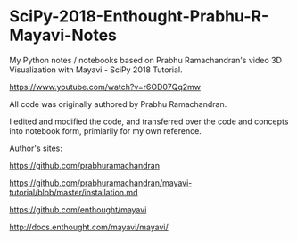 # SciPy-2018-Enthought-Prabhu-R-Mayavi-Notes

My Python notes / notebooks based on Prabhu Ramachandran's video 3D Visualization with Mayavi - SciPy 2018 Tutorial.

https://www.youtube.com/watch?v=r6OD07Qq2mw

All code was originally authored by Prabhu Ramachandran.

I edited and modified the code, and transferred over the code and concepts into notebook form, primiarily for my own reference.

Author's sites:

https://github.com/prabhuramachandran

https://github.com/prabhuramachandran/mayavi-tutorial/blob/master/installation.md

https://github.com/enthought/mayavi

http://docs.enthought.com/mayavi/mayavi/
